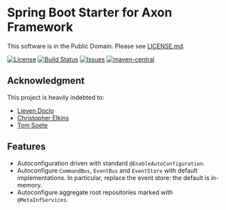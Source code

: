 # Spring Boot Starter for Axon Framework

This software is in the Public Domain.  Please see [LICENSE.md](LICENSE.md).

[![License](https://img.shields.io/badge/license-PD-blue.svg)](http://unlicense.org)
[![Build Status](https://img.shields.io/travis/binkley/spring-boot-starter-axon.svg)](https://travis-ci.org/binkley/spring-boot-starter-axon)
[![Issues](https://img.shields.io/github/issues/binkley/spring-boot-starter-axon.svg)](https://github.com/binkley/spring-boot-starter-axon/issues)
[![maven-central](https://img.shields.io/maven-central/v/hm.binkley/spring-boot-starter-axon.svg)](https://search.maven.org/#search%7Cga%7C1%7Cg%3A%22hm.binkley%22%20AND%20a%3A%22spring-boot-starter-axon%22)

## Acknowledgment

This project is heavily indebted to:

* [Lieven Doclo](https://github.com/lievendoclo/axon-spring-boot)
* [Christopher Elkins](https://github.com/esha/spring-boot-starter-axon)
* [Tom Soete](https://github.com/tomsoete/spring-boot-starter-axon)

## Features

* Autoconfiguration driven with standard `@EnableAutoConfiguration`.
* Autoconfigure `CommandBus`, `EventBus` and `EventStore` with default
  implementations.  In particular, replace the event store: the default
  is in-memory.
* Autoconfigure aggregate root repositories marked with `@MetaInfServices`.
